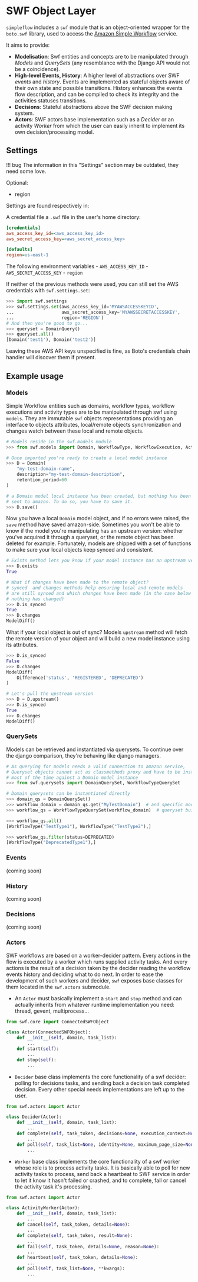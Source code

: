 SWF Object Layer
================

`simpleflow` includes a `swf` module that is an object-oriented wrapper for the
`boto.swf` library, used to access the [Amazon Simple Workflow](http://aws.amazon.com/swf) service.

It aims to provide:

- **Modelisation**: Swf entities and concepts are to be manipulated through *Models* and
  *QuerySets* (any resemblance with the Django API would not be a coincidence).
- **High-level Events, History**: A higher level of abstractions over SWF *events* and
  *history*. Events are implemented as stateful objects aware of their own state and
  possible transitions. History enhances the events flow description, and can be
  compiled to check its integrity and the activities statuses transitions.
- **Decisions**: Stateful abstractions above the SWF decision making system.
- **Actors**: SWF actors base implementation such as a *Decider* or an activity
  *Worker* from which the user can easily inherit to implement its own
  decision/processing model.


Settings
--------

!!! bug
    The information in this "Settings" section may be outdated, they need some love.

Optional:

- region


Settings are found respectively in:

A credential file a `.swf` file in the user's home directory:

```ini
[credentials]
aws_access_key_id=<aws_access_key_id>
aws_secret_access_key=<aws_secret_access_key>

[defaults]
region=us-east-1
```

The following environment variables
    - `AWS_ACCESS_KEY_ID`
    - `AWS_SECRET_ACCESS_KEY`
    - `region`

If neither of the previous methods were used, you can still set the AWS credentials with `swf.settings.set`:

```python console
>>> import swf.settings
>>> swf.settings.set(aws_access_key_id='MYAWSACCESSKEYID',
...                  aws_secret_access_key='MYAWSSECRETACCESSKEY',
...                  region='REGION')
# And then you're good to go...
>>> queryset = DomainQuery()
>>> queryset.all()
[Domain('test1'), Domain('test2')]
```

Leaving these AWS API keys unspecified is fine, as Boto's credentials chain
handler will discover them if present.

Example usage
-------------

### Models

Simple Workflow entities such as domains, workflow types, workflow executions and activity types are to be
manipulated through swf using `models`. They are immutable `swf` objects representations providing an
interface to objects attributes, local/remote objects synchronization and changes watch between these
local and remote objects.

```python console
# Models reside in the swf.models module
>>> from swf.models import Domain, WorkflowType, WorkflowExecution, ActivityType

# Once imported you're ready to create a local model instance
>>> D = Domain(
    "my-test-domain-name",
    description="my-test-domain-description",
    retention_period=60
)

# a Domain model local instance has been created, but nothing has been
# sent to amazon. To do so, you have to save it.
>>> D.save()
```

Now you have a local `Domain` model object, and if no errors were raised, the `save` method have saved
amazon-side. Sometimes you won't be able to know if the model you're manipulating has an upstream version:
whether you've acquired it through a queryset, or the remote object has been deleted for example.
Fortunately, models are shipped with a set of functions to make sure your local objects keep synced and
consistent.

```python console
# Exists method lets you know if your model instance has an upstream version
>>> D.exists
True

# What if changes have been made to the remote object?
# synced  and changes methods help ensuring local and remote models
# are still synced and which changes have been made (in the case below
# nothing has changed)
>>> D.is_synced
True
>>> D.changes
ModelDiff()

```


What if your local object is out of sync? Models `upstream` method will fetch the remote version of
your object and will build a new model instance using its attributes.

```python console
>>> D.is_synced
False
>>> D.changes
ModelDiff(
    Difference('status', 'REGISTERED', 'DEPRECATED')
)

# Let's pull the upstream version
>>> D = D.upstream()
>>> D.is_synced
True
>>> D.changes
ModelDiff()
```

### QuerySets

Models can be retrieved and instantiated via querysets. To continue over the django comparison,
they're behaving like django managers.

```python console
# As querying for models needs a valid connection to amazon service,
# Queryset objects cannot act as classmethods proxy and have to be instantiated;
# most of the time against a Domain model instance
>>> from swf.querysets import DomainQuerySet, WorkflowTypeQuerySet

# Domain querysets can be instantiated directly
>>> domain_qs = DomainQuerySet()
>>> workflow_domain = domain_qs.get("MyTestDomain")  # and specific model retrieved via .get method
>>> workflow_qs = WorkflowTypeQuerySet(workflow_domain)  # queryset built against model instance example

>>> workflow_qs.all()
[WorkflowType("TestType1"), WorkflowType("TestType2"),]

>>> workflow_qs.filter(status=DEPRECATED)
[WorkflowType("DeprecatedType1"),]
```


### Events

(coming soon)


### History

(coming soon)


### Decisions

(coming soon)


### Actors

SWF workflows are based on a worker-decider pattern. Every actions in the flow is executed by a worker
which runs supplied activity tasks. And every actions is the result of a decision taken by the decider
reading the workflow events history and deciding what to do next. In order to ease the development of
such workers and decider, `swf` exposes base classes for them located in the `swf.actors` submodule.

* An `Actor` must basically implement a `start` and `stop` method and can actually inherits from whatever
  runtime implementation you need: thread, gevent, multiprocess...

```python
from swf.core import ConnectedSWFObject

class Actor(ConnectedSWFObject):
    def __init__(self, domain, task_list):
        ...
    def start(self):
        ...
    def stop(self):
        ...
```

* `Decider` base class implements the core functionality of a swf decider: polling for decisions tasks,
  and sending back a decision task completed decision. Every other special needs implementations are left
  up to the user.

```python
from swf.actors import Actor

class Decider(Actor):
    def __init__(self, domain, task_list):
        ...
    def complete(self, task_token, decisions=None, execution_context=None):
        ...
    def poll(self, task_list=None, identity=None, maximum_page_size=None):
        ...
```

* `Worker` base class implements the core functionality of a swf worker whose role is to process activity
  tasks. It is basically able to poll for new activity tasks to process, send back a heartbeat to SWF
  service in order to let it know it hasn't failed or crashed, and to complete, fail or cancel the activity
  task it's processing.

```python
from swf.actors import Actor

class ActivityWorker(Actor):
    def __init__(self, domain, task_list):
        ...
    def cancel(self, task_token, details=None):
        ...
    def complete(self, task_token, result=None):
        ...
    def fail(self, task_token, details=None, reason=None):
        ...
    def heartbeat(self, task_token, details=None):
        ...
    def poll(self, task_list=None, **kwargs):
        ...
```
